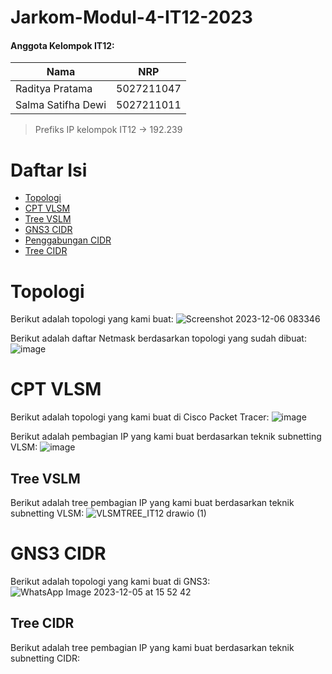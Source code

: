 # Jarkom-Modul-4-IT12-2023

#### Anggota Kelompok IT12:

| Nama                   | NRP        |
| ---------------------- | ---------- |
| Raditya Pratama        | 5027211047 |
| Salma Satifha Dewi     | 5027211011 |

> Prefiks IP kelompok IT12 -> 192.239

# Daftar Isi
* [Topologi](#Topologi)
* [CPT VLSM](#CPTVLSM)
* [Tree VSLM](##TreeVSLM)
* [GNS3 CIDR](#GNS3CIDR)
* [Penggabungan CIDR](#PenggabunganCIDR)
* [Tree CIDR](#TreeCIDR)

# Topologi
Berikut adalah topologi yang kami buat:
![Screenshot 2023-12-06 083346](https://github.com/RP-Tama/Jarkom-Modul-4-IT12-2023/assets/113072294/ee5ccdcc-b632-4e42-b255-3d9a04fbc314)

Berikut adalah daftar Netmask berdasarkan topologi yang sudah dibuat:
![image](https://github.com/RP-Tama/Jarkom-Modul-4-IT12-2023/assets/113072294/5623df27-5d67-4e9e-818c-1f00cfb1f630)

# CPT VLSM
Berikut adalah topologi yang kami buat di Cisco Packet Tracer:
![image](https://github.com/RP-Tama/Jarkom-Modul-4-IT12-2023/assets/113072294/a11ce94a-2bdb-4343-b66d-b77486fa5472)

Berikut adalah pembagian IP yang kami buat berdasarkan teknik subnetting VLSM:
![image](https://github.com/RP-Tama/Jarkom-Modul-4-IT12-2023/assets/113072294/52099332-3754-40fc-931d-cbd818493240)

## Tree VSLM
Berikut adalah tree pembagian IP yang kami buat berdasarkan teknik subnetting VLSM:
![VLSMTREE_IT12 drawio (1)](https://github.com/RP-Tama/Jarkom-Modul-4-IT12-2023/assets/113072294/293c7527-7aba-4b1f-b40f-6133467ff7b6)

# GNS3 CIDR
Berikut adalah topologi yang kami buat di GNS3:
![WhatsApp Image 2023-12-05 at 15 52 42](https://github.com/RP-Tama/Jarkom-Modul-4-IT12-2023/assets/107543354/e0ba150f-73ff-47e5-bd93-5dec37600da5)

## Tree CIDR
Berikut adalah tree pembagian IP yang kami buat berdasarkan teknik subnetting CIDR:
